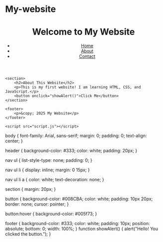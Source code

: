 # My-website
<!DOCTYPE html>
<html lang="en">
<head>
    <meta charset="UTF-8">
    <meta name="viewport" content="width=device-width, initial-scale=1.0">
    <title>My First Website</title>
    <link rel="stylesheet" href="styles.css">
</head>
<body>
    <header>
        <h1>Welcome to My Website</h1>
        <nav>
            <ul>
                <li><a href="#">Home</a></li>
                <li><a href="#">About</a></li>
                <li><a href="#">Contact</a></li>
            </ul>
        </nav>
    </header>

    <section>
        <h2>About This Website</h2>
        <p>This is my first website! I am learning HTML, CSS, and JavaScript.</p>
        <button onclick="showAlert()">Click Me</button>
    </section>

    <footer>
        <p>&copy; 2025 My Website</p>
    </footer>

    <script src="script.js"></script>
</body>
</html>
body {
    font-family: Arial, sans-serif;
    margin: 0;
    padding: 0;
    text-align: center;
}

header {
    background-color: #333;
    color: white;
    padding: 20px;
}

nav ul {
    list-style-type: none;
    padding: 0;
}

nav ul li {
    display: inline;
    margin: 0 15px;
}

nav ul li a {
    color: white;
    text-decoration: none;
}

section {
    margin: 20px;
}

button {
    background-color: #008CBA;
    color: white;
    padding: 10px 20px;
    border: none;
    cursor: pointer;
}

button:hover {
    background-color: #005f73;
}

footer {
    background-color: #333;
    color: white;
    padding: 10px;
    position: absolute;
    bottom: 0;
    width: 100%;
}
function showAlert() {
    alert("Hello! You clicked the button.");
}
